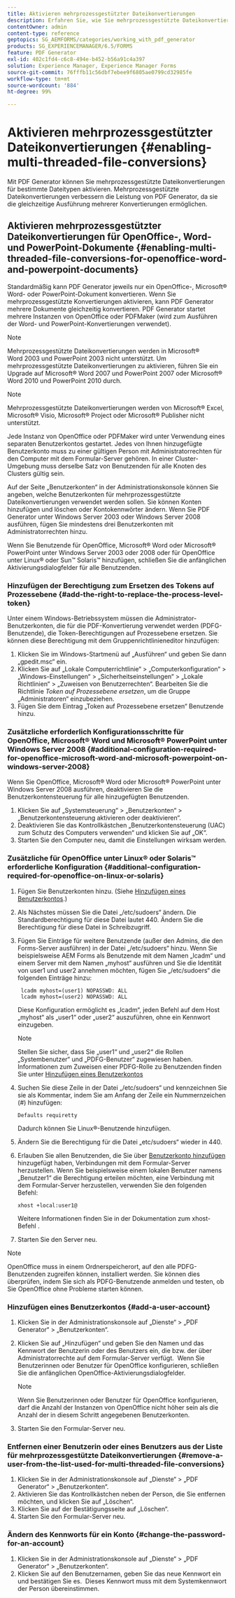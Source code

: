 ```yaml
---
title: Aktivieren mehrprozessgestützter Dateikonvertierungen
description: Erfahren Sie, wie Sie mehrprozessgestützte Dateikonvertierungen aktivieren.
contentOwner: admin
content-type: reference
geptopics: SG_AEMFORMS/categories/working_with_pdf_generator
products: SG_EXPERIENCEMANAGER/6.5/FORMS
feature: PDF Generator
exl-id: 402c1fd4-c6c8-494e-b452-b56a91c4a397
solution: Experience Manager, Experience Manager Forms
source-git-commit: 76fffb11c56dbf7ebee9f6805ae0799cd32985fe
workflow-type: tm+mt
source-wordcount: '884'
ht-degree: 99%

---
```


# Aktivieren mehrprozessgestützter Dateikonvertierungen {#enabling-multi-threaded-file-conversions}

Mit PDF Generator können Sie mehrprozessgestützte Dateikonvertierungen für bestimmte Dateitypen aktivieren. Mehrprozessgestützte Dateikonvertierungen verbessern die Leistung von PDF Generator, da sie die gleichzeitige Ausführung mehrerer Konvertierungen ermöglichen.

## Aktivieren mehrprozessgestützter Dateikonvertierungen für OpenOffice-, Word- und PowerPoint-Dokumente {#enabling-multi-threaded-file-conversions-for-openoffice-word-and-powerpoint-documents}

Standardmäßig kann PDF Generator jeweils nur ein OpenOffice-, Microsoft® Word- oder PowerPoint-Dokument konvertieren. Wenn Sie mehrprozessgestützte Konvertierungen aktivieren, kann PDF Generator mehrere Dokumente gleichzeitig konvertieren. PDF Generator startet mehrere Instanzen von OpenOffice oder PDFMaker (wird zum Ausführen der Word- und PowerPoint-Konvertierungen verwendet).

>[!NOTE]
>
>Mehrprozessgestützte Dateikonvertierungen werden in Microsoft® Word 2003 und PowerPoint 2003 nicht unterstützt. Um mehrprozessgestützte Dateikonvertierungen zu aktivieren, führen Sie ein Upgrade auf Microsoft® Word 2007 und PowerPoint 2007 oder Microsoft® Word 2010 und PowerPoint 2010 durch.

>[!NOTE]
>
>Mehrprozessgestützte Dateikonvertierungen werden von Microsoft® Excel, Microsoft® Visio, Microsoft® Project oder Microsoft® Publisher nicht unterstützt.

Jede Instanz von OpenOffice oder PDFMaker wird unter Verwendung eines separaten Benutzerkontos gestartet. Jedes von Ihnen hinzugefügte Benutzerkonto muss zu einer gültigen Person mit Administratorrechten für den Computer mit dem Formular-Server gehören. In einer Cluster-Umgebung muss derselbe Satz von Benutzenden für alle Knoten des Clusters gültig sein.

Auf der Seite „Benutzerkonten“ in der Administrationskonsole können Sie angeben, welche Benutzerkonten für mehrprozessgestützte Dateikonvertierungen verwendet werden sollen. Sie können Konten hinzufügen und löschen oder Kontokennwörter ändern. Wenn Sie PDF Generator unter Windows Server 2003 oder Windows Server 2008 ausführen, fügen Sie mindestens drei Benutzerkonten mit Administratorrechten hinzu.

Wenn Sie Benutzende für OpenOffice, Microsoft® Word oder Microsoft® PowerPoint unter Windows Server 2003 oder 2008 oder für OpenOffice unter Linux® oder Sun™ Solaris™ hinzufügen, schließen Sie die anfänglichen Aktivierungsdialogfelder für alle Benutzenden.

### Hinzufügen der Berechtigung zum Ersetzen des Tokens auf Prozessebene {#add-the-right-to-replace-the-process-level-token}

Unter einem Windows-Betriebssystem müssen die Administrator-Benutzerkonten, die für die PDF-Konvertierung verwendet werden (PDFG-Benutzende), die Token-Berechtigungen auf Prozessebene ersetzen. Sie können diese Berechtigung mit dem Gruppenrichtlinieneditor hinzufügen:

1. Klicken Sie im Windows-Startmenü auf „Ausführen“ und geben Sie dann „gpedit.msc“ ein.
1. Klicken Sie auf „Lokale Computerrichtlinie“ > „Computerkonfiguration“ > „Windows-Einstellungen“ > „Sicherheitseinstellungen“ > „Lokale Richtlinien“ > „Zuweisen von Benutzerrechten“. Bearbeiten Sie die Richtlinie *Token auf Prozessebene ersetzen*, um die Gruppe „Administratoren“ einzubeziehen.
1. Fügen Sie dem Eintrag „Token auf Prozessebene ersetzen“ Benutzende hinzu.

### Zusätzliche erforderlich Konfigurationsschritte für OpenOffice, Microsoft® Word und Microsoft® PowerPoint unter Windows Server 2008 {#additional-configuration-required-for-openoffice-microsoft-word-and-microsoft-powerpoint-on-windows-server-2008}

Wenn Sie OpenOffice, Microsoft® Word oder Microsoft® PowerPoint unter Windows Server 2008 ausführen, deaktivieren Sie die Benutzerkontensteuerung für alle hinzugefügten Benutzenden.

1. Klicken Sie auf „Systemsteuerung“ > „Benutzerkonten“ > „Benutzerkontensteuerung aktivieren oder deaktivieren“.
1. Deaktivieren Sie das Kontrollkästchen „Benutzerkontensteuerung (UAC) zum Schutz des Computers verwenden“ und klicken Sie auf „OK“.
1. Starten Sie den Computer neu, damit die Einstellungen wirksam werden.

### Zusätzliche für OpenOffice unter Linux® oder Solaris™ erforderliche Konfiguration {#additional-configuration-required-for-openoffice-on-linux-or-solaris}

1. Fügen Sie Benutzerkonten hinzu. (Siehe [Hinzufügen eines Benutzerkontos](enabling-multi-threaded-file-conversions.md#add-a-user-account).)
1. Als Nächstes müssen Sie die Datei „/etc/sudoers“ ändern. Die Standardberechtigung für diese Datei lautet 440. Ändern Sie die Berechtigung für diese Datei in Schreibzugriff.
1. Fügen Sie Einträge für weitere Benutzende (außer den Admins, die den Forms-Server ausführen) in der Datei „/etc/sudoers“ hinzu. Wenn Sie beispielsweise AEM Forms als Benutzende mit dem Namen „lcadm“ und einem Server mit dem Namen „myhost“ ausführen und Sie die Identität von user1 und user2 annehmen möchten, fügen Sie „/etc/sudoers“ die folgenden Einträge hinzu:

   ```shell
    lcadm myhost=(user1) NOPASSWD: ALL
    lcadm myhost=(user2) NOPASSWD: ALL
   ```

   Diese Konfiguration ermöglicht es „lcadm“, jeden Befehl auf dem Host „myhost“ als „user1“ oder „user2“ auszuführen, ohne ein Kennwort einzugeben.

   >[!NOTE]
   >
   >Stellen Sie sicher, dass Sie „user1“ und „user2“ die Rollen „Systembenutzer“ und „PDFG-Benutzer“ zugewiesen haben. Informationen zum Zuweisen einer PDFG-Rolle zu Benutzenden finden Sie unter [Hinzufügen eines Benutzerkontos](enabling-multi-threaded-file-conversions.md#add-a-user-account)

1. Suchen Sie diese Zeile in der Datei „/etc/sudoers“ und kennzeichnen Sie sie als Kommentar, indem Sie am Anfang der Zeile ein Nummernzeichen (#) hinzufügen:

   ```shell
   Defaults requiretty
   ```

   Dadurch können Sie Linux®-Benutzende hinzufügen.

1. Ändern Sie die Berechtigung für die Datei „etc/sudoers“ wieder in 440.
1. Erlauben Sie allen Benutzenden, die Sie über [Benutzerkonto hinzufügen](enabling-multi-threaded-file-conversions.md#add-a-user-account) hinzugefügt haben, Verbindungen mit dem Formular-Server herzustellen. Wenn Sie beispielsweise einem lokalen Benutzer namens „Benutzer1“ die Berechtigung erteilen möchten, eine Verbindung mit dem Formular-Server herzustellen, verwenden Sie den folgenden Befehl:

   `xhost +local:user1@`

   Weitere Informationen finden Sie in der Dokumentation zum xhost-Befehl .

1. Starten Sie den Server neu.

>[!NOTE]
>
>OpenOffice muss in einem Ordnerspeicherort, auf den alle PDFG-Benutzenden zugreifen können, installiert werden. Sie können dies überprüfen, indem Sie sich als PDFG-Benutzende anmelden und testen, ob Sie OpenOffice ohne Probleme starten können.

### Hinzufügen eines Benutzerkontos {#add-a-user-account}

1. Klicken Sie in der Administrationskonsole auf „Dienste“ > „PDF Generator“ > „Benutzerkonten“.
1. Klicken Sie auf „Hinzufügen“ und geben Sie den Namen und das Kennwort der Benutzerin oder des Benutzers ein, die bzw. der über Administratorrechte auf dem Formular-Server verfügt.  Wenn Sie Benutzerinnen oder Benutzer für OpenOffice konfigurieren, schließen Sie die anfänglichen OpenOffice-Aktivierungsdialogfelder.

   >[!NOTE]
   >
   >Wenn Sie Benutzerinnen oder Benutzer für OpenOffice konfigurieren, darf die Anzahl der Instanzen von OpenOffice nicht höher sein als die Anzahl der in diesem Schritt angegebenen Benutzerkonten.

1. Starten Sie den Formular-Server neu.

### Entfernen einer Benutzerin oder eines Benutzers aus der Liste für mehrprozessgestützte Dateikonvertierungen {#remove-a-user-from-the-list-used-for-multi-threaded-file-conversions}

1. Klicken Sie in der Administrationskonsole auf „Dienste“ > „PDF Generator“ > „Benutzerkonten“.
1. Aktivieren Sie das Kontrollkästchen neben der Person, die Sie entfernen möchten, und klicken Sie auf „Löschen“.
1. Klicken Sie auf der Bestätigungsseite auf „Löschen“.
1. Starten Sie den Formular-Server neu.

### Ändern des Kennworts für ein Konto {#change-the-password-for-an-account}

1. Klicken Sie in der Administrationskonsole auf „Dienste“ > „PDF Generator“ > „Benutzerkonten“.
1. Klicken Sie auf den Benutzernamen, geben Sie das neue Kennwort ein und bestätigen Sie es.  Dieses Kennwort muss mit dem Systemkennwort der Person übereinstimmen.
